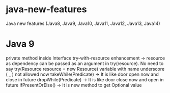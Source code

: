 # java-new-features
Java new features (Java8, Java9, Java10, Java11, Java12, Java13, Java14)


# Java 9

private method inside Interface
try-with-resource enhancement -> resource as dependency can be passed as an argument in try(resource). No need to say try(Resource resource = new Resource)
variable with name underscore ( _ ) not allowed now
takeWhile(Predicate) -> It is like door open now and close in future
dropWhile(Predicate) -> It is like door close now and open in future
ifPresentOrElse() -> It is new method to get Optional value
